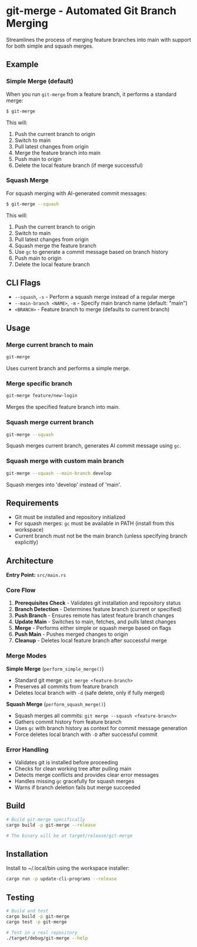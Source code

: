 # git-merge - Automated Git Branch Merging

Streamlines the process of merging feature branches into main with support for both simple and squash merges.

## Example

### Simple Merge (default)

When you run `git-merge` from a feature branch, it performs a standard merge:

```bash
$ git-merge
```

This will:
1. Push the current branch to origin
2. Switch to main
3. Pull latest changes from origin
4. Merge the feature branch into main
5. Push main to origin
6. Delete the local feature branch (if merge successful)

### Squash Merge

For squash merging with AI-generated commit messages:

```bash
$ git-merge --squash
```

This will:
1. Push the current branch to origin
2. Switch to main
3. Pull latest changes from origin
4. Squash merge the feature branch
5. Use `gc` to generate a commit message based on branch history
6. Push main to origin
7. Delete the local feature branch

## CLI Flags

- `--squash`, `-s` - Perform a squash merge instead of a regular merge
- `--main-branch <NAME>`, `-m` - Specify main branch name (default: "main")
- `<BRANCH>` - Feature branch to merge (defaults to current branch)

## Usage

### Merge current branch to main
```bash
git-merge
```
Uses current branch and performs a simple merge.

### Merge specific branch
```bash
git-merge feature/new-login
```
Merges the specified feature branch into main.

### Squash merge current branch
```bash
git-merge --squash
```
Squash merges current branch, generates AI commit message using `gc`.

### Squash merge with custom main branch
```bash
git-merge --squash --main-branch develop
```
Squash merges into 'develop' instead of 'main'.

## Requirements

- Git must be installed and repository initialized
- For squash merges: `gc` must be available in PATH (install from this workspace)
- Current branch must not be the main branch (unless specifying branch explicitly)

## Architecture

**Entry Point:** `src/main.rs`

### Core Flow

1. **Prerequisites Check** - Validates git installation and repository status
2. **Branch Detection** - Determines feature branch (current or specified)
3. **Push Branch** - Ensures remote has latest feature branch changes
4. **Update Main** - Switches to main, fetches, and pulls latest changes
5. **Merge** - Performs either simple or squash merge based on flags
6. **Push Main** - Pushes merged changes to origin
7. **Cleanup** - Deletes local feature branch after successful merge

### Merge Modes

**Simple Merge** (`perform_simple_merge()`)
- Standard git merge: `git merge <feature-branch>`
- Preserves all commits from feature branch
- Deletes local branch with `-d` (safe delete, only if fully merged)

**Squash Merge** (`perform_squash_merge()`)
- Squash merges all commits: `git merge --squash <feature-branch>`
- Gathers commit history from feature branch
- Uses `gc` with branch history as context for commit message generation
- Force deletes local branch with `-D` after successful commit

### Error Handling

- Validates git is installed before proceeding
- Checks for clean working tree after pulling main
- Detects merge conflicts and provides clear error messages
- Handles missing `gc` gracefully for squash merges
- Warns if branch deletion fails but merge succeeded

## Build

```bash
# Build git-merge specifically
cargo build -p git-merge --release

# The binary will be at target/release/git-merge
```

## Installation

Install to ~/.local/bin using the workspace installer:

```bash
cargo run -p update-cli-programs --release
```

## Testing

```bash
# Build and test
cargo build -p git-merge
cargo test -p git-merge

# Test in a real repository
./target/debug/git-merge --help
```
